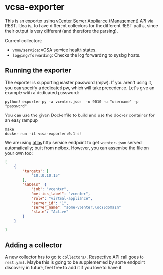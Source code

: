 # vcsa-exporter

This is an exporter using [vCenter Server Appliance (Management) API](https://code.vmware.com/apis/60/vcenter-server-appliance-management) via REST. 
Idea is, to have different collectors for the different REST paths, since their output is very different (and therefore the parsing).

Current collectors:
* `vmon/service`: vCSA service health states.
* `logging/forwarding`: Checks the log forwarding to syslog hosts.

## Running the exporter

The exporter is supporting master password (mpw). If you aren't using it, you can specify a dedicated pw, which will take precedence. Let's give an example with a dedicated password:

```
python3 exporter.py -a vcenter.json  -o 9010 -u "username" -p "password"
```

You can use the given Dockerfile to build and use the docker container for an easy rampup

```
make
docker run -it vcsa-exporter:0.1 sh
```

We are using [atlas](https://github.com/sapcc/atlas) http service endpoint to get `vcenter.json` served automatically; built from netbox. However, you can assemlbe the file on your own too:

```json
[
    {
        "targets": [
            "10.10.10.15"
        ],
        "labels": {
            "job": "vcenter",
            "metrics_label": "vcenter",
            "role": "virtual-appliance",
            "server_id": "1",
            "server_name": "some-vcenter.localdomain",
            "state": "Active"
        }
    }

]
```

## Adding a collector

A new collector has to go to `collectors/`. Respective API call goes to `rest.yaml`.
Maybe this is going to be supplemented by some endpoint discovery in future, feel free to add it if you love to have it.
